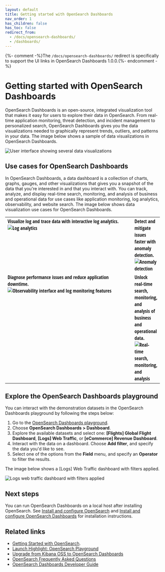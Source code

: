 ```yaml
---
layout: default
title: Getting started with OpenSearch Dashboards
nav_order: 1
has_children: false
has_toc: false
redirect_from:
  - /docs/opensearch-dashboards/
  - /dashboards/
---
```


{%- comment -%}The `/docs/opensearch-dashboards/` redirect is specifically to support the UI links in OpenSearch Dashboards 1.0.0.{%- endcomment -%}

# Getting started with OpenSearch Dashboards

OpenSearch Dashboards is an open-source, integrated visualization tool that makes it easy for users to explore their data in OpenSearch. From real-time application monitoring, threat detection, and incident management to personalized search, OpenSearch Dashboards gives you the data visualizations needed to graphically represent trends, outliers, and patterns in your data. The image below shows a sample of data visualizations in OpenSearch Dashboards.  

<img src="{{site.url}}{{site.baseurl}}/images/dashboard-flight.png" alt="User interface showing several data visualizations">

## Use cases for OpenSearch Dashboards

In OpenSearch Dashboards, a data dashboard is a collection of charts, graphs, gauges, and other visualizations that gives you a snapshot of the data that you're interested in and that you interact with. You can track, analyze, and display real-time search, monitoring, and analysis of business and operational data for use cases like application monitoring, log analytics, observability, and website search. The image below shows data visualization use cases for OpenSearch Dashboards.   

<table style="table-layout: fixed; width: 100%;">
<tbody>
<tr>
<td style="text-align: left; font-family:Open Sans Condensed; vertical-align: top; width: 100%;">Visualize log and trace data with interactive log analytics.<img src="{{site.url}}{{site.baseurl}}/images/visualize-log-data.png" alt="Log analytics" /></td>
<td style="text-align: left; font-family:Open Sans Condensed; width: 100%;">Detect and mitigate issues faster with anomaly detection.<img src="{{site.url}}{{site.baseurl}}/images/anomaly-detection.png" alt="Anomaly detection" /></td>
</tr>
<tr>
<td style="text-align: left; font-family:Open Sans Condensed; vertical-align: top; width: 100%;">Diagnose performance issues and reduce application downtime.<img src="{{site.url}}{{site.baseurl}}/images/observability.png" alt="Observability interface and log monitoring features" /></td>
<td style="text-align: left; font-family:Open Sans Condensed; vertical-align: top; width: 100%;">Unlock real-time search, monitoring, and analysis of business and operational data.<img src="{{site.url}}{{site.baseurl}}/images/analyzing-data-logs.png" alt="Real-time search, monitoring, and analysis" /></td>
</tr>
</tbody>
</table> 

## Explore the OpenSearch Dashboards playground

You can interact with the demonstration datasets in the OpenSearch Dashboards playground by following the steps below:

1. Go to the [OpenSearch Dashboards playground](https://playground.opensearch.org/app/home).
2. Choose **OpenSearch Dashboards > Dashboard**. 
3. Explore the available datasets and select one: **[Flights] Global Flight Dashboard**, **[Logs] Web Traffic**, or **[eCommerce] Revenue Dashboard**.
4. Interact with the data on a dashboard. Choose **Add filter**, and specify the data you'd like to see. 
5. Select one of the options from the **Field** menu, and specify an **Operator** to filter the results.  

The image below shows a [Logs] Web Traffic dashboard with filters applied.

<img src="{{site.url}}{{site.baseurl}}/images/log-dashboard-filter.png" alt="Logs web traffic dashboard with filters applied">

## Next steps 

You can run OpenSearch Dashboards on a local host after installing OpenSearch. See [Install and configure OpenSearch]({{site.url}}{{site.baseurl}}/opensearch/install/index/) and [Install and configure OpenSearch Dashboards]({{site.url}}{{site.baseurl}}/dashboards/install/index/) for installation instructions.  

## Related links
- [Getting Started with OpenSearch]({{site.url}}{{site.baseurl}}).
- [Launch Highlight: OpenSearch Playground](https://www.opensearch.org/blog/community/2022/10/opensearch-playground/)
- [Upgrade from Kibana OSS to OpenSearch Dashboards]({{site.url}}{{site.baseurl}}/upgrade-to/dashboards-upgrade-to/)
- [OpenSearch Frequently Asked Questions]({{site.url}}/faq/)
- [OpenSearch Dashboards Developer Guide](https://github.com/opensearch-project/OpenSearch-Dashboards/blob/main/DEVELOPER_GUIDE.md)